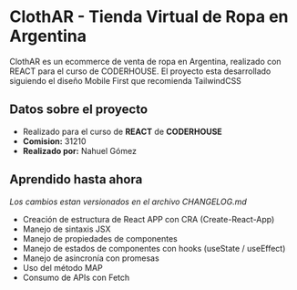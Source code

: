 # ClothAR - Tienda Virtual de Ropa en Argentina
ClothAR es un ecommerce de venta de ropa en Argentina, realizado con REACT para el curso de CODERHOUSE.
El proyecto esta desarrollado siguiendo el diseño Mobile First que recomienda TailwindCSS

## Datos sobre el proyecto
- Realizado para el curso de **REACT** de **CODERHOUSE**
- **Comision:** 31210
- **Realizado por:** Nahuel Gómez

## Aprendido hasta ahora
*Los cambios estan versionados en el archivo CHANGELOG.md*
- Creación de estructura de React APP con CRA (Create-React-App)
- Manejo de sintaxis JSX
- Manejo de propiedades de componentes
- Manejo de estados de componentes con hooks (useState / useEffect)
- Manejo de asincronía con promesas
- Uso del método MAP
- Consumo de APIs con Fetch
